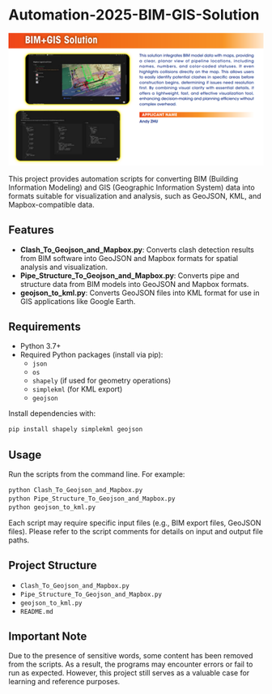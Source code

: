 # Automation-2025-BIM-GIS-Solution

![image](https://github.com/HKIBIMTechnical/Automation-2025-BIM-GIS-Solution/blob/main/image.png)

This project provides automation scripts for converting BIM (Building Information Modeling) and GIS (Geographic Information System) data into formats suitable for visualization and analysis, such as GeoJSON, KML, and Mapbox-compatible data.

## Features

- **Clash_To_Geojson_and_Mapbox.py**: Converts clash detection results from BIM software into GeoJSON and Mapbox formats for spatial analysis and visualization.
- **Pipe_Structure_To_Geojson_and_Mapbox.py**: Converts pipe and structure data from BIM models into GeoJSON and Mapbox formats.
- **geojson_to_kml.py**: Converts GeoJSON files into KML format for use in GIS applications like Google Earth.

## Requirements

- Python 3.7+
- Required Python packages (install via pip):
  - `json`
  - `os`
  - `shapely` (if used for geometry operations)
  - `simplekml` (for KML export)
  - `geojson`

Install dependencies with:

```bash
pip install shapely simplekml geojson
```

## Usage

Run the scripts from the command line. For example:

```bash
python Clash_To_Geojson_and_Mapbox.py
python Pipe_Structure_To_Geojson_and_Mapbox.py
python geojson_to_kml.py
```

Each script may require specific input files (e.g., BIM export files, GeoJSON files). Please refer to the script comments for details on input and output file paths.

## Project Structure

- `Clash_To_Geojson_and_Mapbox.py`
- `Pipe_Structure_To_Geojson_and_Mapbox.py`
- `geojson_to_kml.py`
- `README.md`

## Important Note

Due to the presence of sensitive words, some content has been removed from the scripts. As a result, the programs may encounter errors or fail to run as expected. However, this project still serves as a valuable case for learning and reference purposes.
